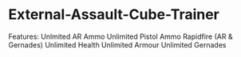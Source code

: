 # External-Assault-Cube-Trainer

Features:
Unlmited AR Ammo
Unlimited Pistol Ammo
Rapidfire (AR & Gernades)
Unlimited Health
Unlimited Armour
Unlimited Gernades

